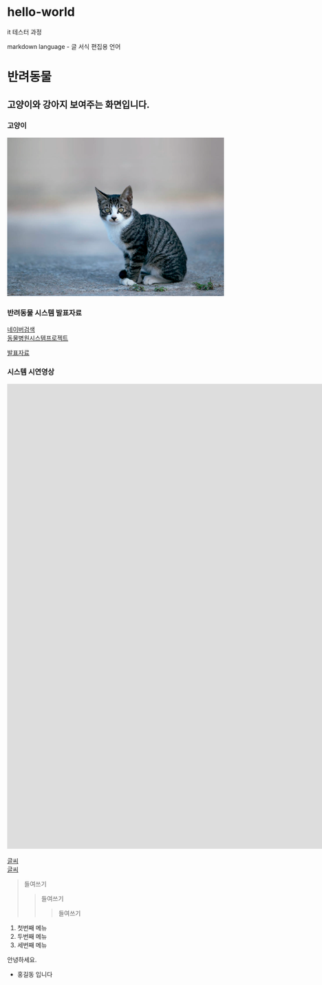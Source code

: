 # hello-world
it 테스터 과정

markdown language - 글 서식 편집용 언어

# 반려동물
## 고양이와 강아지 보여주는 화면입니다.

### 고양이
<img src="cat.png"/>

### 반려동물 시스템 발표자료
[네이버검색](htttps://www.naver.com)<br>
[동물병원시스템프로젝트](https://github.com/zxcvals-cpu/hello-world/)<br>

[발표자료](/강아지고양이.pptx)<br>

### 시스템 시연영상

<iframe width="1920" height="1080" src="https://www.youtube.com/embed/G0MNXtmXVcY?list=RDG0MNXtmXVcY" title="[최신가요 실시간 인기차트] 2025년 10월 18일 3주차, 멜론차트 X, 차트둥이 공식채널, 노래모음 KPOP 플레이리스트 종합차트" frameborder="0" allow="accelerometer; autoplay; clipboard-write; encrypted-media; gyroscope; picture-in-picture; web-share" referrerpolicy="strict-origin-when-cross-origin" allowfullscreen></iframe><br>

[글씨](주소)<br>
[글씨](파일)<br>

> 들여쓰기
> > 들여쓰기
> > > 들여쓰기

1. 첫번째 메뉴
2. 두번째 메뉴
3. 세번째 메뉴

안녕하세요.
* 홍길동 입니다
